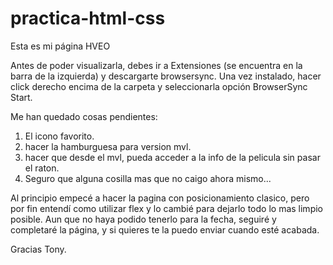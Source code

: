 # practica-html-css

Esta es mi página HVEO

Antes de poder visualizarla, debes ir a Extensiones (se encuentra en la barra de la izquierda) y descargarte browsersync.
Una vez instalado, hacer click derecho encima de la carpeta <practica-html> y seleccionarla opción BrowserSync Start.


Me han quedado cosas pendientes:
1. El icono favorito.
2. hacer la hamburguesa para version mvl.
3. hacer que desde el mvl, pueda acceder a la info de la pelicula sin pasar el raton.
4. Seguro que alguna cosilla mas que no caigo ahora mismo...

Al principio empecé a hacer la pagina con posicionamiento clasico, pero por fin entendí como utilizar flex y lo cambié para dejarlo todo lo mas limpio posible.
Aun que no haya podido tenerlo para la fecha, seguiré y completaré la página, y si quieres te la puedo enviar cuando esté acabada.

Gracias Tony.


